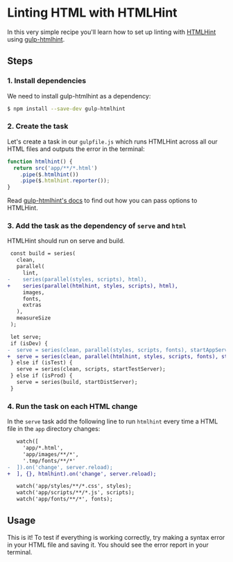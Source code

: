 # Linting HTML with HTMLHint

In this very simple recipe you'll learn how to set up linting with [HTMLHint] using [gulp-htmlhint].

## Steps

### 1. Install dependencies

We need to install gulp-htmlhint as a dependency:

```sh
$ npm install --save-dev gulp-htmlhint
```

### 2. Create the task

Let's create a task in our `gulpfile.js` which runs HTMLHint across all our HTML files and outputs the error in the terminal:

```js
function htmlhint() {
  return src('app/**/*.html')
    .pipe($.htmlhint())
    .pipe($.htmlhint.reporter());
}
```

Read [gulp-htmlhint's docs][api] to find out how you can pass options to HTMLHint.

### 3. Add the task as the dependency of `serve` and `html`

HTMLHint should run on serve and build.

```diff
 const build = series(
   clean,
   parallel(
     lint,
-    series(parallel(styles, scripts), html),
+    series(parallel(htmlhint, styles, scripts), html),
     images,
     fonts,
     extras
   ),
   measureSize
 );
```

```diff
 let serve;
 if (isDev) {
-  serve = series(clean, parallel(styles, scripts, fonts), startAppServer);
+  serve = series(clean, parallel(htmlhint, styles, scripts, fonts), startAppServer);
 } else if (isTest) {
   serve = series(clean, scripts, startTestServer);
 } else if (isProd) {
   serve = series(build, startDistServer);
 }
```

### 4. Run the task on each HTML change

In the `serve` task add the following line to run `htmlhint` every time a HTML file in the `app` directory changes:

```diff
   watch([
     'app/*.html',
     'app/images/**/*',
     '.tmp/fonts/**/*'
-  ]).on('change', server.reload);
+  ], {}, htmlhint).on('change', server.reload);

   watch('app/styles/**/*.css', styles);
   watch('app/scripts/**/*.js', scripts);
   watch('app/fonts/**/*', fonts);
```

## Usage

This is it! To test if everything is working correctly, try making a syntax error in your HTML file and saving it. You should see the error report in your terminal.

[HTMLHint]: http://htmlhint.com/
[gulp-htmlhint]: https://github.com/bezoerb/gulp-htmlhint
[api]: https://github.com/bezoerb/gulp-htmlhint#api
